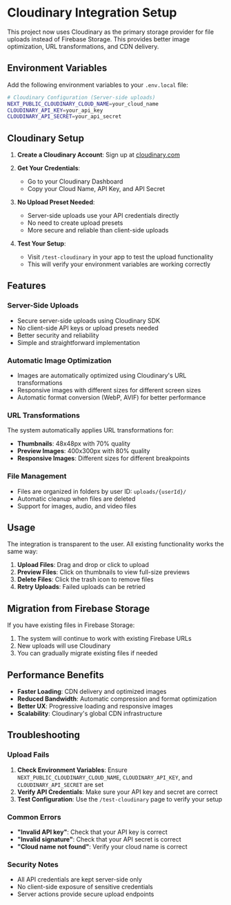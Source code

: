 # Cloudinary Integration Setup

This project now uses Cloudinary as the primary storage provider for file uploads instead of Firebase Storage. This provides better image optimization, URL transformations, and CDN delivery.

## Environment Variables

Add the following environment variables to your `.env.local` file:

```bash
# Cloudinary Configuration (Server-side uploads)
NEXT_PUBLIC_CLOUDINARY_CLOUD_NAME=your_cloud_name
CLOUDINARY_API_KEY=your_api_key
CLOUDINARY_API_SECRET=your_api_secret
```

## Cloudinary Setup

1. **Create a Cloudinary Account**: Sign up at [cloudinary.com](https://cloudinary.com)

2. **Get Your Credentials**: 
   - Go to your Cloudinary Dashboard
   - Copy your Cloud Name, API Key, and API Secret

3. **No Upload Preset Needed**: 
   - Server-side uploads use your API credentials directly
   - No need to create upload presets
   - More secure and reliable than client-side uploads

4. **Test Your Setup**:
   - Visit `/test-cloudinary` in your app to test the upload functionality
   - This will verify your environment variables are working correctly

## Features

### Server-Side Uploads
- Secure server-side uploads using Cloudinary SDK
- No client-side API keys or upload presets needed
- Better security and reliability
- Simple and straightforward implementation

### Automatic Image Optimization
- Images are automatically optimized using Cloudinary's URL transformations
- Responsive images with different sizes for different screen sizes
- Automatic format conversion (WebP, AVIF) for better performance

### URL Transformations
The system automatically applies URL transformations for:
- **Thumbnails**: 48x48px with 70% quality
- **Preview Images**: 400x300px with 80% quality
- **Responsive Images**: Different sizes for different breakpoints

### File Management
- Files are organized in folders by user ID: `uploads/{userId}/`
- Automatic cleanup when files are deleted
- Support for images, audio, and video files

## Usage

The integration is transparent to the user. All existing functionality works the same way:

1. **Upload Files**: Drag and drop or click to upload
2. **Preview Files**: Click on thumbnails to view full-size previews
3. **Delete Files**: Click the trash icon to remove files
4. **Retry Uploads**: Failed uploads can be retried

## Migration from Firebase Storage

If you have existing files in Firebase Storage:
1. The system will continue to work with existing Firebase URLs
2. New uploads will use Cloudinary
3. You can gradually migrate existing files if needed

## Performance Benefits

- **Faster Loading**: CDN delivery and optimized images
- **Reduced Bandwidth**: Automatic compression and format optimization
- **Better UX**: Progressive loading and responsive images
- **Scalability**: Cloudinary's global CDN infrastructure

## Troubleshooting

### Upload Fails
1. **Check Environment Variables**: Ensure `NEXT_PUBLIC_CLOUDINARY_CLOUD_NAME`, `CLOUDINARY_API_KEY`, and `CLOUDINARY_API_SECRET` are set
2. **Verify API Credentials**: Make sure your API key and secret are correct
3. **Test Configuration**: Use the `/test-cloudinary` page to verify your setup

### Common Errors
- **"Invalid API key"**: Check that your API key is correct
- **"Invalid signature"**: Check that your API secret is correct
- **"Cloud name not found"**: Verify your cloud name is correct

### Security Notes
- All API credentials are kept server-side only
- No client-side exposure of sensitive credentials
- Server actions provide secure upload endpoints